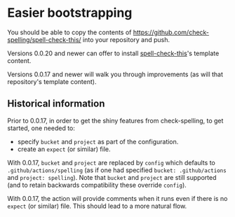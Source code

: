 # Easier bootstrapping

You should be able to copy the contents of https://github.com/check-spelling/spell-check-this/ into your repository and push.

Versions 0.0.20 and newer can offer to install [spell-check-this](https://github.com/check-spelling/spell-check-this/)'s template content.

Versions 0.0.17 and newer will walk you through improvements (as will that repository's template content).

## Historical information

Prior to 0.0.17, in order to get the shiny features from check-spelling, to get started, one needed to:
* specify `bucket` and `project` as part of the configuration.
* create an `expect` (or similar) file.

With 0.0.17, `bucket` and `project` are replaced by `config` which defaults to `.github/actions/spelling` (as if one had specified `bucket: .github/actions` and `project: spelling`). Note that `bucket` and `project` are still supported (and to retain backwards compatibility these override `config`).

With 0.0.17, the action will provide comments when it runs even if there is no `expect` (or similar) file. This should lead to a more natural flow.
